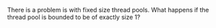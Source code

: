 There is a problem is with fixed size thread pools. What happens if the thread pool is bounded to be
of exactly size 1?
